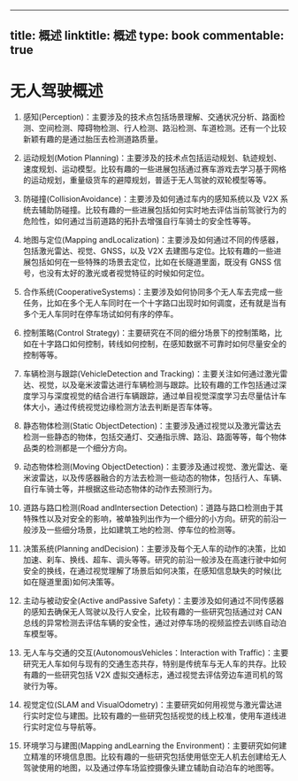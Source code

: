 
---
title: 概述
linktitle: 概述
type: book
commentable: true
---

# 无人驾驶概述

1. 感知(Perception)：主要涉及的技术点包括场景理解、交通状况分析、路面检测、空间检测、障碍物检测、行人检测、路沿检测、车道检测。还有一个比较新颖有趣的是通过胎压去检测道路质量。

2. 运动规划(Motion Planning)：主要涉及的技术点包括运动规划、轨迹规划、速度规划、运动模型。比较有趣的一些进展包括通过赛车游戏去学习基于网格的运动规划，重量级货车的避障规划，普适于无人驾驶的双轮模型等等。

3. 防碰撞(CollisionAvoidance)：主要涉及如何通过车内的感知系统以及 V2X 系统去辅助防碰撞。比较有趣的一些进展包括如何实时地去评估当前驾驶行为的危险性，如何通过当前道路的拓扑去增强自行车骑士的安全性等等。

4. 地图与定位(Mapping andLocalization)：主要涉及如何通过不同的传感器，包括激光雷达、视觉、GNSS，以及 V2X 去建图与定位。比较有趣的一些进展包括如何在一些特殊的场景去定位，比如在长隧道里面，既没有 GNSS 信号，也没有太好的激光或者视觉特征的时候如何定位。

5. 合作系统(CooperativeSystems)：主要涉及如何协同多个无人车去完成一些任务，比如在多个无人车同时在一个十字路口出现时如何调度，还有就是当有多个无人车同时在停车场试如何有序的停车。

6. 控制策略(Control Strategy)：主要研究在不同的细分场景下的控制策略，比如在十字路口如何控制，转线如何控制，在感知数据不可靠时如何尽量安全的控制等等。

7. 车辆检测与跟踪(VehicleDetection and Tracking)：主要关注如何通过激光雷达、视觉，以及毫米波雷达进行车辆检测与跟踪。比较有趣的工作包括通过深度学习与深度视觉的结合进行车辆跟踪，通过单目视觉深度学习去尽量估计车体大小，通过传统视觉边缘检测方法去判断是否车体等。

8. 静态物体检测(Static ObjectDetection)：主要涉及通过视觉以及激光雷达去检测一些静态的物体，包括交通灯、交通指示牌、路沿、路面等等，每个物体品类的检测都是一个细分方向。

9. 动态物体检测(Moving ObjectDetection)：主要涉及通过视觉、激光雷达、毫米波雷达，以及传感器融合的方法去检测一些动态的物体，包括行人、车辆、自行车骑士等，并根据这些动态物体的动作去预测行为。

10. 道路与路口检测(Road andIntersection Detection)：道路与路口检测由于其特殊性以及对安全的影响，被单独列出作为一个细分的小方向。研究的前沿一般涉及一些细分场景，比如建筑工地的检测、停车位的检测等。

11. 决策系统(Planning andDecision)：主要涉及每个无人车的动作的决策，比如加速、刹车、换线、超车、调头等等。研究的前沿一般涉及在高速行驶中如何安全的换线，在通过视觉理解了场景后如何决策，在感知信息缺失的时候(比如在隧道里面)如何决策等。

12. 主动与被动安全(Active andPassive Safety)：主要涉及如何通过不同传感器的感知去确保无人驾驶以及行人安全，比较有趣的一些研究包括通过对 CAN 总线的异常检测去评估车辆的安全性，通过对停车场的视频监控去训练自动泊车模型等。

13. 无人车与交通的交互(AutonomousVehicles：Interaction with Traffic)：主要研究无人车如何与现有的交通生态共存，特别是传统车与无人车的共存。比较有趣的一些研究包括 V2X 虚拟交通标志，通过视觉去评估旁边车道司机的驾驶行为等。

14. 视觉定位(SLAM and VisualOdometry)：主要研究如何用视觉与激光雷达进行实时定位与建图。比较有趣的一些研究包括视觉的线上校准，使用车道线进行实时定位与导航等。

15. 环境学习与建图(Mapping andLearning the Environment)：主要研究如何建立精准的环境信息图。比较有趣的一些研究包括使用低空无人机去创建给无人驾驶使用的地图，以及通过停车场监控摄像头建立辅助自动泊车的地图等。

    